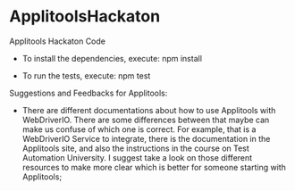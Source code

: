 # ApplitoolsHackaton
Applitools Hackaton Code

* To install the dependencies, execute: npm install

* To run the tests, execute: npm test

Suggestions and Feedbacks for Applitools:
* There are different documentations about how to use Applitools with WebDriverIO. There are some differences between that maybe can make us confuse of which one is correct. For example, that is a WebDriverIO Service to integrate, there is the documentation in the Applitools site, and also the instructions in the course on Test Automation University. I suggest take a look on those different resources to make more clear which is better for someone starting with Applitools;